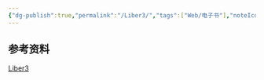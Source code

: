 ```yaml
---
{"dg-publish":true,"permalink":"/Liber3/","tags":["Web/电子书"],"noteIcon":""}
---
```





## 参考资料
[Liber3](https://liber3.eth.limo/)